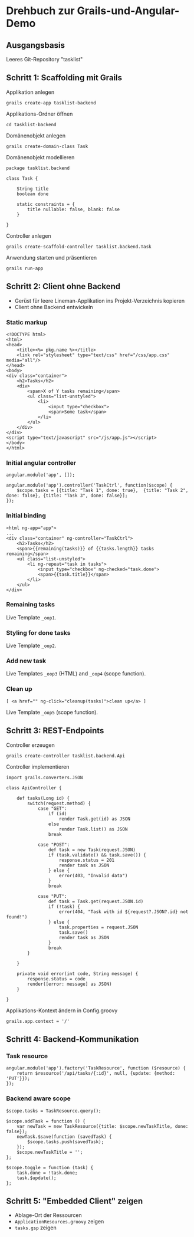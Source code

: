 # Drehbuch zur Grails-und-Angular-Demo

## Ausgangsbasis

Leeres Git-Repository "tasklist"

## Schritt 1: Scaffolding mit Grails

Applikation anlegen

    grails create-app tasklist-backend

Applikations-Ordner öffnen

    cd tasklist-backend

Domänenobjekt anlegen

    grails create-domain-class Task

Domänenobjekt modellieren

    package tasklist.backend

    class Task {

        String title
        boolean done

        static constraints = {
            title nullable: false, blank: false
        }

    }

Controller anlegen

    grails create-scaffold-controller tasklist.backend.Task

Anwendung starten und präsentieren

    grails run-app

## Schritt 2: Client ohne Backend

*   Gerüst für leere Lineman-Applikation ins Projekt-Verzeichnis kopieren
*   Client ohne Backend entwickeln

### Static markup

    <!DOCTYPE html>
    <html>
    <head>
        <title><%= pkg.name %></title>
        <link rel="stylesheet" type="text/css" href="/css/app.css" media="all"/>
    </head>
    <body>
    <div class="container">
        <h2>Tasks</h2>
        <div>
            <span>X of Y tasks remaining</span>
            <ul class="list-unstyled">
                <li>
                    <input type="checkbox">
                    <span>Some task</span>
                </li>
            </ul>
        </div>
    </div>
    <script type="text/javascript" src="/js/app.js"></script>
    </body>
    </html>

### Initial angular controller

    angular.module('app', []);
    
    angular.module('app').controller('TaskCtrl', function($scope) {
        $scope.tasks = [{title: "Task 1", done: true},  {title: "Task 2", done: false}, {title: "Task 3", done: false}];
    });

### Initial binding

    <html ng-app="app">
    ...
    <div class="container" ng-controller="TaskCtrl">
        <h2>Tasks</h2>
        <span>{{remaining(tasks)}} of {{tasks.length}} tasks remaining</span>
        <ul class="list-unstyled">
            <li ng-repeat="task in tasks">
                <input type="checkbox" ng-checked="task.done">
                <span>{{task.title}}</span>
            </li>
        </ul>
    </div>    

### Remaining tasks

Live Template `_oop1`.

### Styling for done tasks

Live Template `_oop2`.

### Add new task

Live Templates `_oop3` (HTML) and `_oop4` (scope function).

### Clean up

    [ <a href="" ng-click="cleanup(tasks)">clean up</a> ]

Live Template `_oop5` (scope function).

## Schritt 3: REST-Endpoints

Controller erzeugen

    grails create-controller tasklist.backend.Api

Controller implementieren

    import grails.converters.JSON

    class ApiController {

        def tasks(Long id) {
            switch(request.method) {
                case "GET":
                    if (id)
                        render Task.get(id) as JSON
                    else
                        render Task.list() as JSON
                    break

                case "POST":
                    def task = new Task(request.JSON)
                    if (task.validate() && task.save()) {
                        response.status = 201
                        render task as JSON
                    } else {
                        error(403, "Invalid data")
                    }
                    break

                case "PUT":
                    def task = Task.get(request.JSON.id)
                    if (!task) {
                        error(404, "Task with id ${request?.JSON?.id} not found!")
                    } else {
                        task.properties = request.JSON
                        task.save()
                        render task as JSON
                    }
                    break
            }
            
        }

        private void error(int code, String message) {
            response.status = code
            render([error: message] as JSON)
        }

    }

Applikations-Kontext ändern in Config.groovy

    grails.app.context = '/'

## Schritt 4: Backend-Kommunikation

### Task resource

    angular.module('app').factory('TaskResource', function ($resource) {
        return $resource('/api/tasks/{:id}', null, {update: {method: 'PUT'}});
    });

### Backend aware scope

    $scope.tasks = TaskResource.query();
    
    $scope.addTask = function () {
        var newTask = new TaskResource({title: $scope.newTaskTitle, done: false});
        newTask.$save(function (savedTask) {
            $scope.tasks.push(savedTask);
        });
        $scope.newTaskTitle = '';
    };
    
    $scope.toggle = function (task) {
        task.done = !task.done;
        task.$update();
    };

## Schritt 5: "Embedded Client" zeigen

*   Ablage-Ort der Ressourcen
*   `ApplicationResources.groovy` zeigen
*   `tasks.gsp` zeigen
